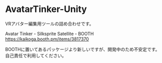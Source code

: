 # AvatarTinker-Unity

VRアバター編集用ツールの詰め合わせです。

Avatar Tinker - Silksprite Satellite - BOOTH
https://kaikoga.booth.pm/items/3817370

BOOTHに置いてあるパッケージより新しいですが、開発中のため不安定です。
自己責任で利用してください。
